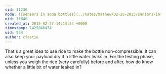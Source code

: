 ```yaml
---
cid: 11230
node: ![sensors in soda bottles](../notes/mathew/02-26-2015/sensors-in-soda-bottles)
nid: 11640
created_at: 2015-02-27 14:14:34 +0000
timestamp: 1425046474
uid: 554
author: cfastie
---
```


That's a great idea to use rice to make the bottle non-compressible. It can also keep your payload dry if a little water leaks in. For the testing phase, unless you weigh the rice (very carefully) before and after, how do know whether a little bit of water leaked in? 